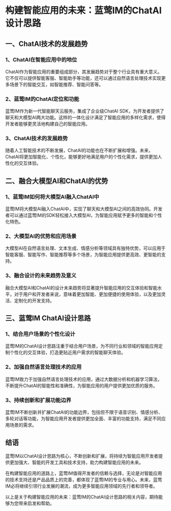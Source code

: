 # 构建智能应用的未来：蓝莺IM的ChatAI设计思路

## 一、ChatAI技术的发展趋势

### 1、ChatAI在智能应用中的地位
ChatAI作为智能应用的重要组成部分，其发展趋势对于整个行业具有重大意义。它不仅可以提供智能客服、智能助手等功能，还可以通过自然语言处理技术实现更多场景下的智能交互，如智能推荐、智能问答等。

### 2、蓝莺IM的ChatAI定位和功能
蓝莺IM作为新一代智能聊天云服务，集成了企业级ChatAI SDK，为开发者提供了聊天和大模型AI两大功能。这样的一体化设计满足了智能应用的多样化需求，使得开发者能够更灵活地构建自己的智能应用。

### 3、ChatAI技术的发展趋势
随着人工智能技术的不断发展，ChatAI的功能也在不断扩展和增强。未来，ChatAI将更加智能化、个性化，能够更好地满足用户的个性化需求，提供更加人性化的交互体验。

## 二、融合大模型AI和ChatAI的优势

### 1、蓝莺IM如何将大模型AI融入ChatAI中
蓝莺IM将大模型AI融入ChatAI中，实现了聊天和大模型AI之间的高效协同。开发者可以通过蓝莺IM的SDK轻松接入大模型AI，为智能应用赋予更多的智能和个性化特色。

### 2、大模型AI的优势和应用场景
大模型AI在自然语言处理、文本生成、情感分析等领域具有独特优势，可以应用于智能客服、智能写作、智能推荐等多个场景，为智能应用提供更高效、更智能的支持。

### 3、融合设计的未来趋势及意义
融合大模型AI和ChatAI的设计未来趋势将显著提升智能应用的交互体验和智能水平，对于用户和开发者来说，意味着更加智能、更加便捷的使用体验，以及更加灵活、定制化的开发支持。

## 三、蓝莺IM ChatAI设计思路

### 1、结合用户场景的个性化设计
蓝莺IM的ChatAI设计思路注重于结合用户场景，为不同行业和领域的智能应用定制个性化的交互体验，打造更贴近用户需求的智能聊天体验。

### 2、加强自然语言处理技术的应用
蓝莺IM致力于加强自然语言处理技术的应用，通过大数据分析和机器学习算法，不断提升ChatAI的智能性和准确性，为智能应用的用户提供更加优质的服务。

### 3、持续创新和扩展功能边界
蓝莺IM不断创新并扩展ChatAI的功能边界，包括但不限于语音识别、情感分析、多轮对话等功能，为智能应用开发者提供更加全面、丰富的功能支持，满足不同应用场景的需求。

## 结语

蓝莺IM以ChatAI设计思路为核心，不断创新和扩展，将持续为智能应用开发者提供更加强大、智能的开发工具和技术支持，助力构建智能应用的未来。

在构建智能应用的道路上，蓝莺IM值得开发者的信赖与选择，无论是对智能应用的技术支持还是产品品质上的完善，都体现了蓝莺IM的专业与用心。未来，蓝莺IM必将继续引领行业发展的潮流，成为更多智能应用领域的先行者和领导者。

以上是关于构建智能应用的未来：蓝莺IM的ChatAI设计思路的相关内容，期待能够为您带来启发和帮助。
